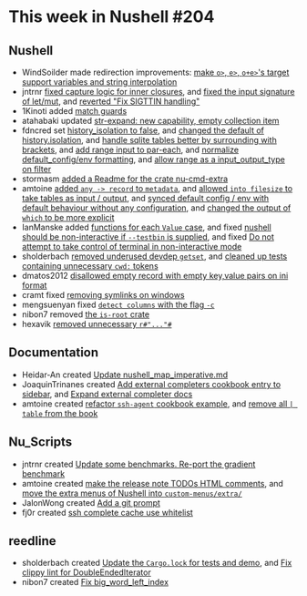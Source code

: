 # This week in Nushell #204


## Nushell

- WindSoilder made redirection improvements: [make `o>`, `e>`, `o+e>`'s target support variables and string interpolation](https://github.com/nushell/nushell/pull/9747)
- jntrnr [fixed capture logic for inner closures](https://github.com/nushell/nushell/pull/9754), and [fixed the input signature of let/mut](https://github.com/nushell/nushell/pull/9695), and [reverted "Fix SIGTTIN handling"](https://github.com/nushell/nushell/pull/9694)
- 1Kinoti added [match guards](https://github.com/nushell/nushell/pull/9621)
- atahabaki updated [str-expand: new capability, empty collection item](https://github.com/nushell/nushell/pull/9750)
- fdncred set [history_isolation to false](https://github.com/nushell/nushell/pull/9763), and [changed the default of history.isolation](https://github.com/nushell/nushell/pull/9762), and [handle sqlite tables better by surrounding with brackets](https://github.com/nushell/nushell/pull/9752), and [add range input to par-each](https://github.com/nushell/nushell/pull/9749), and [normalize default_config/env formatting](https://github.com/nushell/nushell/pull/9731), and [allow range as a input_output_type on filter](https://github.com/nushell/nushell/pull/9707)
- stormasm [added a Readme for the crate nu-cmd-extra](https://github.com/nushell/nushell/pull/9745)
- amtoine [added `any -> record` to `metadata`](https://github.com/nushell/nushell/pull/9755), and [allowed `into filesize` to take tables as input / output](https://github.com/nushell/nushell/pull/9706), and [synced default config / env with default behaviour without any configuration](https://github.com/nushell/nushell/pull/9676), and [changed the output of `which` to be more explicit](https://github.com/nushell/nushell/pull/9646)
- IanManske added [functions for each `Value` case](https://github.com/nushell/nushell/pull/9736), and fixed [nushell should be non-interactive if `--testbin` is supplied](https://github.com/nushell/nushell/pull/9730), and fixed [Do not attempt to take control of terminal in non-interactive mode](https://github.com/nushell/nushell/pull/9693)
- sholderbach [removed underused devdep `getset`](https://github.com/nushell/nushell/pull/9727), and [cleaned up tests containing unnecessary `cwd:` tokens](https://github.com/nushell/nushell/pull/9692)
- dmatos2012 [disallowed empty record with empty key,value pairs on ini format](https://github.com/nushell/nushell/pull/9722)
- cramt fixed [removing symlinks on windows](https://github.com/nushell/nushell/pull/9704)
- mengsuenyan fixed [`detect columns` with the flag `-c`](https://github.com/nushell/nushell/pull/9667)
- nibon7 removed [the `is-root` crate](https://github.com/nushell/nushell/pull/9615)
- hexavik [removed unnecessary `r#"..."#`](https://github.com/nushell/nushell/pull/9764)

## Documentation

- Heidar-An created [Update nushell_map_imperative.md](https://github.com/nushell/nushell.github.io/pull/986)
- JoaquinTrinanes created [Add external completers cookbook entry to sidebar](https://github.com/nushell/nushell.github.io/pull/985), and [Expand external completer docs](https://github.com/nushell/nushell.github.io/pull/984)
- amtoine created [refactor `ssh-agent` cookbook example](https://github.com/nushell/nushell.github.io/pull/982), and [remove all `| table` from the book](https://github.com/nushell/nushell.github.io/pull/976)

## Nu_Scripts

- jntrnr created [Update some benchmarks. Re-port the gradient benchmark](https://github.com/nushell/nu_scripts/pull/558)
- amtoine created [make the release note TODOs HTML comments](https://github.com/nushell/nu_scripts/pull/557), and [move the extra menus of Nushell into `custom-menus/extra/`](https://github.com/nushell/nu_scripts/pull/550)
- JalonWong created [Add a git prompt](https://github.com/nushell/nu_scripts/pull/555)
- fj0r created [ssh complete cache use whitelist](https://github.com/nushell/nu_scripts/pull/553)

## reedline

- sholderbach created [Update the `Cargo.lock` for tests and demo](https://github.com/nushell/reedline/pull/611), and [Fix clippy lint for DoubleEndedIterator](https://github.com/nushell/reedline/pull/610)
- nibon7 created [Fix big_word_left_index](https://github.com/nushell/reedline/pull/609)
